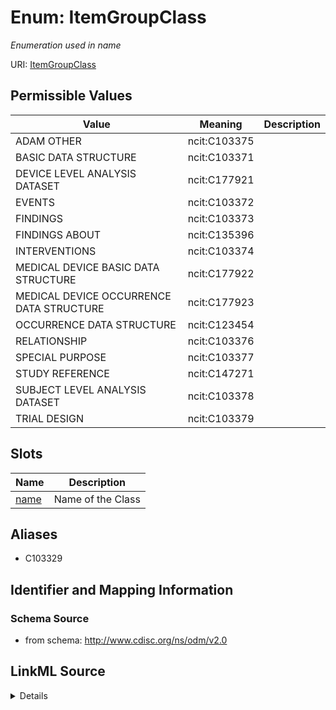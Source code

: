 # Enum: ItemGroupClass




_Enumeration used in name_



URI: [ItemGroupClass](ItemGroupClass)

## Permissible Values

| Value | Meaning | Description |
| --- | --- | --- |
| ADAM OTHER | ncit:C103375 |  |
| BASIC DATA STRUCTURE | ncit:C103371 |  |
| DEVICE LEVEL ANALYSIS DATASET | ncit:C177921 |  |
| EVENTS | ncit:C103372 |  |
| FINDINGS | ncit:C103373 |  |
| FINDINGS ABOUT | ncit:C135396 |  |
| INTERVENTIONS | ncit:C103374 |  |
| MEDICAL DEVICE BASIC DATA STRUCTURE | ncit:C177922 |  |
| MEDICAL DEVICE OCCURRENCE DATA STRUCTURE | ncit:C177923 |  |
| OCCURRENCE DATA STRUCTURE | ncit:C123454 |  |
| RELATIONSHIP | ncit:C103376 |  |
| SPECIAL PURPOSE | ncit:C103377 |  |
| STUDY REFERENCE | ncit:C147271 |  |
| SUBJECT LEVEL ANALYSIS DATASET | ncit:C103378 |  |
| TRIAL DESIGN | ncit:C103379 |  |




## Slots

| Name | Description |
| ---  | --- |
| [name](name.md) | Name of the Class |




## Aliases


* C103329



## Identifier and Mapping Information







### Schema Source


* from schema: http://www.cdisc.org/ns/odm/v2.0




## LinkML Source

<details>
```yaml
name: ItemGroupClass
conforms_to: ncit
description: Enumeration used in name
from_schema: http://www.cdisc.org/ns/odm/v2.0
aliases:
- C103329
rank: 1000
code_set: ncit:C103329
permissible_values:
  ADAM OTHER:
    text: ADAM OTHER
    meaning: ncit:C103375
    is_a: ItemGroupClass
  BASIC DATA STRUCTURE:
    text: BASIC DATA STRUCTURE
    meaning: ncit:C103371
    is_a: ItemGroupClass
  DEVICE LEVEL ANALYSIS DATASET:
    text: DEVICE LEVEL ANALYSIS DATASET
    meaning: ncit:C177921
    is_a: ItemGroupClass
  EVENTS:
    text: EVENTS
    meaning: ncit:C103372
    is_a: ItemGroupClass
  FINDINGS:
    text: FINDINGS
    meaning: ncit:C103373
    is_a: ItemGroupClass
  FINDINGS ABOUT:
    text: FINDINGS ABOUT
    meaning: ncit:C135396
    is_a: ItemGroupClass
  INTERVENTIONS:
    text: INTERVENTIONS
    meaning: ncit:C103374
    is_a: ItemGroupClass
  MEDICAL DEVICE BASIC DATA STRUCTURE:
    text: MEDICAL DEVICE BASIC DATA STRUCTURE
    meaning: ncit:C177922
    is_a: ItemGroupClass
  MEDICAL DEVICE OCCURRENCE DATA STRUCTURE:
    text: MEDICAL DEVICE OCCURRENCE DATA STRUCTURE
    meaning: ncit:C177923
    is_a: ItemGroupClass
  OCCURRENCE DATA STRUCTURE:
    text: OCCURRENCE DATA STRUCTURE
    meaning: ncit:C123454
    is_a: ItemGroupClass
  RELATIONSHIP:
    text: RELATIONSHIP
    meaning: ncit:C103376
    is_a: ItemGroupClass
  SPECIAL PURPOSE:
    text: SPECIAL PURPOSE
    meaning: ncit:C103377
    is_a: ItemGroupClass
  STUDY REFERENCE:
    text: STUDY REFERENCE
    meaning: ncit:C147271
    is_a: ItemGroupClass
  SUBJECT LEVEL ANALYSIS DATASET:
    text: SUBJECT LEVEL ANALYSIS DATASET
    meaning: ncit:C103378
    is_a: ItemGroupClass
  TRIAL DESIGN:
    text: TRIAL DESIGN
    meaning: ncit:C103379
    is_a: ItemGroupClass

```
</details>
